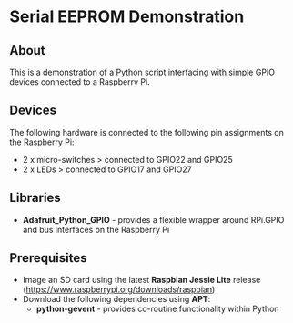 # Serial EEPROM Demonstration

## About

This is a demonstration of a Python script interfacing with simple GPIO devices
connected to a Raspberry Pi.

## Devices

The following hardware is connected to the following pin assignments on the
Raspberry Pi:
* 2 x micro-switches > connected to GPIO22 and GPIO25
* 2 x LEDs > connected to GPIO17 and GPIO27

## Libraries

* **Adafruit_Python_GPIO** - provides a flexible wrapper around RPi.GPIO and bus
  interfaces on the Raspberry Pi

## Prerequisites

* Image an SD card using the latest **Raspbian Jessie Lite** release
  (https://www.raspberrypi.org/downloads/raspbian)
* Download the following dependencies using **APT**:
  * **python-gevent** - provides co-routine functionality within Python
